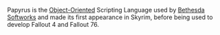 Papyrus is the [Object-Oriented](..//02%20-%20Programming%20Languages/C%2B%2B/Classes.md#object-oriented-programming-oop) Scripting Language used by [Bethesda Softworks](https://en.wikipedia.org/wiki/Bethesda_Softworks) and made its first appearance in Skyrim, before being used to develop Fallout 4 and Fallout 76.